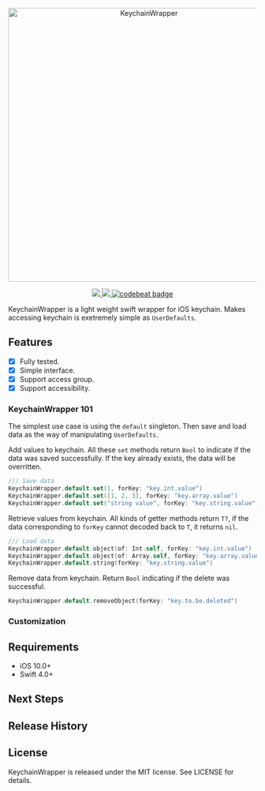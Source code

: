
<p align="center">
<img src="https://github.com/puretears/KeychainWrapper/blob/master/banner@2x.jpg" alt="KeychainWrapper" title="KeychainWrapper" width="555"/>
</p>

<p align="center">
<a href="https://github.com/puretears/KeychainWrapper">
<img src="https://travis-ci.org/puretears/KeychainWrapper.svg?branch=master">
</a>
<a href="https://codecov.io/gh/puretears/KeychainWrapper">
<img src="https://codecov.io/gh/puretears/KeychainWrapper/branch/master/graph/badge.svg" />
</a>
<a href="https://codebeat.co/projects/github-com-puretears-keychainwrapper-master">
<img alt="codebeat badge" src="https://codebeat.co/badges/b28efd16-4690-410c-8497-b985e2490bcc" />
</a>
</p>

KeychainWrapper is a light weight swift wrapper for iOS keychain. Makes accessing keychain is exetremely simple as `UserDefaults`.

## Features

- [x] Fully tested.
- [x] Simple interface.
- [x] Support access group.
- [x] Support accessibility.

### KeychainWrapper 101

The simplest use case is using the `default` singleton. Then save and load data as the way of manipulating `UserDefaults`.

Add values to keychain. All these `set` methods return `Bool` to indicate if the data was saved successfully. If the key already exists, the data will be overritten.

```swift
/// Save data
KeychainWrapper.default.set(1, forKey: "key.int.value")
KeychainWrapper.default.set([1, 2, 3], forKey: "key.array.value")
KeychainWrapper.default.set("string value", forKey: "key.string.value")
```

Retrieve values from keychain. All kinds of getter methods return `T?`, if the data corresponding to `forKey` cannot decoded back to `T`, it returns `nil`.

```swift
/// Load data
KeychainWrapper.default.object(of: Int.self, forKey: "key.int.value")
KeychainWrapper.default.object(of: Array.self, forKey: "key.array.value")
KeychainWrapper.default.string(forKey: "key.string.value")
```

Remove data from keychain. Return `Bool` indicating if the delete was successful.

```swift
KeychainWrapper.default.removeObject(forKey: "key.to.be.deleted")
```

### Customization



## Requirements

- iOS 10.0+
- Swift 4.0+

## Next Steps


## Release History


## License

KeychainWrapper is released under the MIT license. See LICENSE for details.
